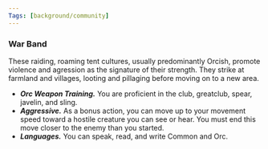 ```yaml
---
Tags: [background/community]
---
```

### War Band
These raiding, roaming tent cultures, usually predominantly Orcish, promote violence and agression as the signature of their strength. They strike at farmland and villages, looting and pillaging before moving on to a new area.
- ***Orc Weapon Training.*** You are proficient in the club, greatclub, spear, javelin, and sling.
- ***Aggressive.*** As a bonus action, you can move up to your movement speed toward a hostile creature you can see or hear. You must end this move closer to the enemy than you started.
- ***Languages.*** You can speak, read, and write Common and Orc. 